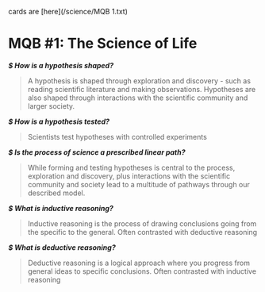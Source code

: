 cards are [here](/science/MQB 1.txt)
# MQB #1: The Science of Life

***$ How is a hypothesis shaped?***
> A hypothesis is shaped through exploration and discovery - such as reading scientific literature and making observations. Hypotheses are also shaped through interactions with the scientific community and larger society.

***$ How is a hypothesis tested?***
> Scientists test hypotheses with controlled experiments

***$ Is the process of science a prescribed linear path?***
> While forming and testing hypotheses is central to the process, exploration and discovery, plus interactions with the scientific community and society lead to a multitude of pathways through our described model.

***$ What is inductive reasoning?***
> Inductive reasoning is the process of drawing conclusions going from the specific to the general. Often contrasted with deductive reasoning

***$ What is deductive reasoning?***
> Deductive reasoning is a logical approach where you progress from general ideas to specific conclusions. Often contrasted with inductive reasoning
